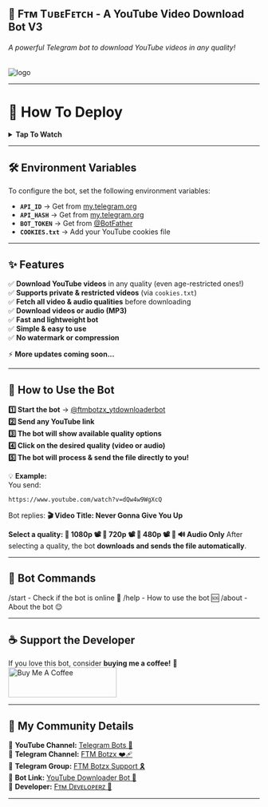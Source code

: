 
## 🔴 Fᴛᴍ TᴜʙᴇFᴇᴛᴄʜ - A YouTube Video Download Bot V3  
###### A powerful Telegram bot to download YouTube videos in any quality!  

![logo]([https://envs.sh/S67.jpg])

---

# 🚀 How To Deploy
<b><details><summary>Tap To Watch</summary>

### 📌 Render Deployment
<a href="https://youtu.be/A4l6LPi-lM?feature=shared"><img alt="Deploy on Render" src="https://img.shields.io/badge/-YouTube-red?style=for-the-badge&logo=youtube&logoColor=white"/></a>

### 📌 Heroku Deployment
<a href="https://youtu.be/ms_ApEgbSA?feature=shared"><img alt="Deploy on Heroku" src="https://img.shields.io/badge/-YouTube-red?style=for-the-badge&logo=youtube&logoColor=white"/></a>

</b>
</details>

---

## 🛠 Environment Variables
To configure the bot, set the following environment variables:  

- **`API_ID`** → Get from [my.telegram.org](https://my.telegram.org/)  
- **`API_HASH`** → Get from [my.telegram.org](https://my.telegram.org/)  
- **`BOT_TOKEN`** → Get from [@BotFather](https://t.me/BotFather)  
- **`COOKIES.txt`** → Add your YouTube cookies file  

---

## ✨ Features
✅ **Download YouTube videos** in any quality (even age-restricted ones!)  
✅ **Supports private & restricted videos** (via `cookies.txt`)  
✅ **Fetch all video & audio qualities** before downloading  
✅ **Download videos or audio (MP3)**  
✅ **Fast and lightweight bot**  
✅ **Simple & easy to use**  
✅ **No watermark or compression**  

⚡ **More updates coming soon...**

---

## 🤖 How to Use the Bot
**1️⃣ Start the bot** → [@ftmbotzx_ytdownloaderbot](https://t.me/ftmbotzx_ytdownloaderbot)  
**2️⃣ Send any YouTube link**  
**3️⃣ The bot will show available quality options**  
**4️⃣ Click on the desired quality (video or audio)**  
**5️⃣ The bot will process & send the file directly to you!**  

💡 **Example:**  
You send:
```bash
https://www.youtube.com/watch?v=dQw4w9WgXcQ
```
Bot replies:
**🎬 Video Title: Never Gonna Give You Up**

**Select a quality: 🔹 1080p 📽️ 🔹 720p 📽️ 🔹 480p 📽️ 🔹 🔊 Audio Only**
After selecting a quality, the bot **downloads and sends the file automatically**.  

---

## 🤖 Bot Commands

/start - Check if the bot is online 🔔 /help - How to use the bot 🆘 /about - About the bot 😌

---

## ☕ Support the Developer
If you love this bot, consider **buying me a coffee!** 🥹  
<a href="https://www.buymeacoffee.com/ftmdeveloperz" target="_blank"><img src="https://cdn.buymeacoffee.com/buttons/v2/arial-yellow.png" alt="Buy Me A Coffee" style="height: 60px !important;width: 217px !important;"></a>

---

## 📢 My Community Details
🔹 **YouTube Channel:** [Telegram Bots 🤖](https://youtube.com/@ftmbotzx?feature=shared)  
🔹 **Telegram Channel:** [FTM Botzx ❤️‍🩹](https://t.me/ftmbotzx)  
🔹 **Telegram Group:** [FTM Botzx Support 🎗️](https://t.me/ftmbotzx_SUPPORT)  
🔹 **Bot Link:** [YouTube Downloader Bot 🤖](https://t.me/ftmbotzx_ytdownloaderbot)  
🔹 **Developer:** [Fᴛᴍ Dᴇᴠᴇʟᴏᴘᴇʀᴢ 👑](https://t.me/ftmdeveloperz)  

---

